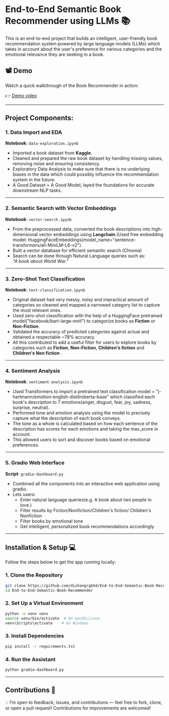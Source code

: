 # End-to-End Semantic Book Recommender using LLMs 📚

This is an end-to-end project that builds an intelligent, user-friendly book recommendation system powered by large language models (LLMs) which takes in account about the user's preference for various categories and the emotional relevance they are seeking in a book.

## 📽️ Demo

Watch a quick walkthrough of the Book Recommender in action:

👉 [Demo video](https://www.dropbox.com/scl/fi/2p7pmsoug0fbt1igof8e2/Book-Recommender.mp4?rlkey=3wqhm4c19r49yzw9bb9r567sl&st=rbxsg05i&dl=0)

---

##  Project Components:

### 1.  Data Import and EDA  
**Notebook**: `data-exploration.ipynb`  
- Imported a book dataset from **Kaggle**.
- Cleaned and prepared the raw book dataset by handling missing values, removing noise and ensuring consistency. 
- Exploratory Data Analysis to make sure that there is no underlying biases in the data which could possibly influence the recommendation system in the future.
- A Good Dataset = A Good Model, layed the foundations for accurate downstream NLP tasks.

---

### 2.  Semantic Search with Vector Embeddings  
**Notebook**: `vector-search.ipynb`  
- From the preprocessed data, converted the book descriptions into high-dimensional vector embeddings using **Langchain**.(Used free embedding model: HuggingFaceEmbeddings(model_name="sentence-transformers/all-MiniLM-L6-v2").
- Built a vector database for efficient semantic search.(Chroma)
- Search can be done through Natural Language queries such as:  
  _"A book about World War."_

---

### 3.  Zero-Shot Text Classification  
**Notebook**: `text-classification.ipynb`  
- Original dataset had very messy, noisy and impractical amount of categories so cleaned and mapped a narrowed category list to capture the most relevant ones.
- Used zero-shot classification with the help of a HuggingFace pretrained model("facebook/bart-large-mnli") to categorize books as **Fiction** or **Non-Fiction**.
- Validated the accuracy of predicted categories against actual and obtained a respectable ~78% accuracy.
- All this contributed to add a useful filter for users to explore books by categories such as **Fiction**, **Non-Fiction**, **Children's fiction** and **Children's Non fiction** .

---

### 4.  Sentiment Analysis  
**Notebook**: `sentiment-analysis.ipynb`  
- Used Transformers to import a pretrained text classification model = "j-hartmann/emotion-english-distilroberta-base" which classified each book's description to 7 emotions(anger, disgust, fear, joy, sadness, surprise, neutral).
- Performed tone and emotion analysis using the model to precisely capture what the description of each book conveys.
- The tone as a whole is calculated based on how each sentence of the description has scores for each emotions and taking the max_score in account.
- This allowed users to sort and discover books based on emotional preferences.

---

### 5.  Gradio Web Interface  
**Script**: `gradio-dashboard.py`  
- Combined all the components into an interactive web application using gradio.
- Lets users:
  - Enter natural language queries(e.g. A book about two people in love.)
  - Filter results by Fiction/Nonfiction/Children's fiction/ Children's Nonfiction
  - Filter books by emotional tone
  - Get intelligent, personalized book recommendations accordingly

---


##  Installation & Setup 💻

Follow the steps below to get the app running locally:

### 1. Clone the Repository

```bash
git clone https://github.com/dishangrgbhd/End-to-End-Semantic-Book-Recommender.git
cd End-to-End-Semantic-Book-Recommender
```

### 2. Set Up a Virtual Environment 

```bash
python -m venv venv
source venv/bin/activate  # On macOS/Linux
venv\Scripts\activate    # On Windows
```

### 3. Install Dependencies

```bash
pip install -r requirements.txt
```

### 4. Run the Assistant

```bash
python gradio-dashboard.py
```

---

## Contributions 🤝
💡 I’m open to feedback, issues, and contributions — feel free to fork, clone, or open a pull request! Contributions for improvements are welcomed!



